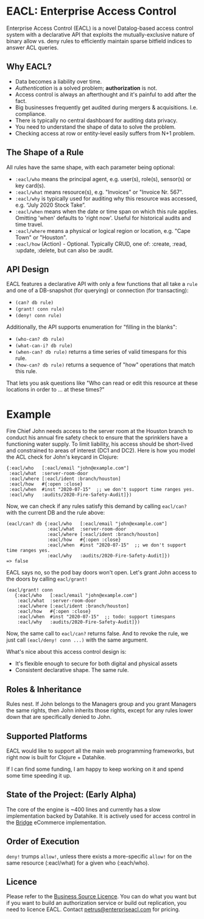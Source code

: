 # **EACL**: Enterprise Access Control

Enterprise Access Control (EACL) is a novel Datalog-based access control system with a declarative API that exploits the mutually-exclusive nature of binary allow vs. deny rules to efficiently maintain sparse bitfield indices to answer ACL queries.

## Why EACL?

 - Data becomes a liability over time.
 - *Authentication* is a solved problem; **authorization** is not.
 - Access control is always an afterthought and it's painful to add after the fact.
 - Big businesses frequently get audited during mergers &amp; acquisitions. I.e. compliance.
 - There is typically no central dashboard for auditing data privacy.
 - You need to understand the shape of data to solve the problem.
 - Checking access at row or entity-level easily suffers from N+1 problem. 
 
## The Shape of a Rule

All rules have the same shape, with each parameter being optional:

 - `:eacl/who` means the principal agent, e.g. user(s), role(s), sensor(s) or key card(s).
 - `:eacl/what` means resource(s), e.g. "Invoices" or "Invoice Nr. 567".
 - `:eacl/why` is typically used for auditing why this resource was accessed, e.g. “July 2020 Stock Take”.
 - `:eacl/when` means when the date or time span on which this rule applies. Omitting 'when' defaults to 'right now'. Useful for historical audits and time travel.
 - `:eacl/where` means a physical or logical region or location, e.g. "Cape Town" or "Houston".
 - `:eacl/how` (Action) - Optional. Typically CRUD, one of: :create, :read, :update, :delete, but can also be :audit.

## API Design

EACL features a declarative API with only a few functions that all take a `rule` and one of a DB-snapshot (for querying) or connection (for transacting):

 - `(can? db rule)` 
 - `(grant! conn rule)`
 - `(deny! conn rule)`

Additionally, the API supports enumeration for "filling in the blanks":

 - `(who-can? db rule)`
 - `(what-can-i? db rule)`
 - `(when-can? db rule)` returns a time series of valid timespans for this rule.
 - `(how-can? db rule)` returns a sequence of "how" operations that match this rule.
   
That lets you ask questions like "Who can read or edit this resource at these locations in order to ... at these times?"

# Example

Fire Chief John needs access to the server room at the Houston branch to conduct his annual fire safety check to ensure that the sprinklers have a functioning water supply. To limit liability, his access should be short-lived and constrained to areas of interest (DC1 and DC2). Here is how you model the ACL check for John's keycard in Clojure:

    {:eacl/who   [:eacl/email "john@example.com"]
     :eacl/what  :server-room-door
     :eacl/where [:eacl/ident :branch/houston]
     :eacl/how   #{:open :close}
     :eacl/when  #inst "2020-07-15"  ;; we don't support time ranges yes.
     :eacl/why   :audits/2020-Fire-Safety-Audit]})

Now, we can check if any rules satisfy this demand by calling `eacl/can?` with the current DB and the rule above:

    (eacl/can? db {:eacl/who   [:eacl/email "john@example.com"]
                   :eacl/what  :server-room-door
                   :eacl/where [:eacl/ident :branch/houston]
                   :eacl/how   #{:open :close}
                   :eacl/when  #inst "2020-07-15"  ;; we don't support time ranges yes.
                   :eacl/why   :audits/2020-Fire-Safety-Audit]})
    => false
    
EACL says no, so the pod bay doors won't open. Let's grant John access to the doors by calling `eacl/grant!`

    (eacl/grant! conn
       {:eacl/who   [:eacl/email "john@example.com"]
        :eacl/what  :server-room-door
        :eacl/where [:eacl/ident :branch/houston]
        :eacl/how   #{:open :close}
        :eacl/when  #inst "2020-07-15"  ;; todo: support timespans
        :eacl/why   :audits/2020-Fire-Safety-Audit]})
        
Now, the same call to `eacl/can?` returns false. And to revoke the rule, we just call `(eacl/deny! conn ...)` with the same argument.

What's nice about this access control design is:

 - It's flexible enough to secure for both digital and physical assets
 - Consistent declarative shape. The same rule.

## Roles & Inheritance

Rules nest. If John belongs to the Managers group and you grant Managers the same rights, then John inherits those rights, except for any rules lower down that are specifically denied to John. 
  
## Supported Platforms

EACL would like to support all the main web programming frameworks, but right now is built for Clojure + Datahike.

If I can find some funding, I am happy to keep working on it and spend some time speeding it up.  

## State of the Project: (Early Alpha)

The core of the engine is ~400 lines and currently has a slow implementation backed by Datahike. It is actively used for access control in the [Bridge](https://www.tradebridge.app/) eCommerce implementation.

## Order of Execution

`deny!` trumps `allow!`, unless there exists a more-specific `allow!` for on the same resource (:eacl/what) for a given who (:each/who). 

## Licence

Please refer to the [Business Source Licence](LICENCE). You can do what you want but if you want to build an authorization service or build out replication, you need to licence EACL. Contact petrus@enterpriseacl.com for pricing.  

